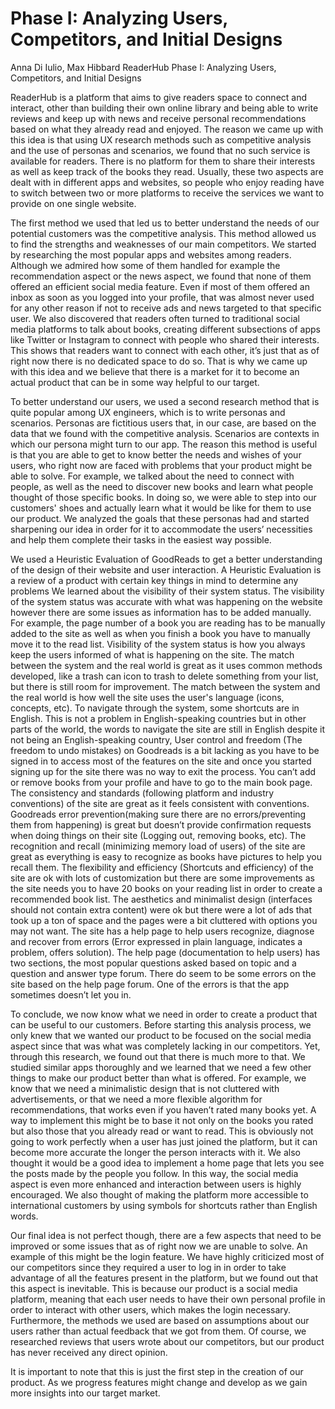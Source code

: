# Phase I: Analyzing Users, Competitors, and Initial Designs

Anna Di Iulio, Max Hibbard ReaderHub Phase I: Analyzing Users, Competitors, and Initial Designs

ReaderHub is a platform that aims to give readers space to connect and interact, other than building their own online library and being able to write reviews and keep up with news and receive personal recommendations based on what they already read and enjoyed. The reason we came up with this idea is that using UX research methods such as competitive analysis and the use of personas and scenarios, we found that no such service is available for readers. There is no platform for them to share their interests as well as keep track of the books they read. Usually, these two aspects are dealt with in different apps and websites, so people who enjoy reading have to switch between two or more platforms to receive the services we want to provide on one single website.

The first method we used that led us to better understand the needs of our potential customers was the competitive analysis. This method allowed us to find the strengths and weaknesses of our main competitors. We started by researching the most popular apps and websites among readers. Although we admired how some of them handled for example the recommendation aspect or the news aspect, we found that none of them offered an efficient social media feature. Even if most of them offered an inbox as soon as you logged into your profile, that was almost never used for any other reason if not to receive ads and news targeted to that specific user. We also discovered that readers often turned to traditional social media platforms to talk about books, creating different subsections of apps like Twitter or Instagram to connect with people who shared their interests. This shows that readers want to connect with each other, it’s just that as of right now there is no dedicated space to do so. That is why we came up with this idea and we believe that there is a market for it to become an actual product that can be in some way helpful to our target.

To better understand our users, we used a second research method that is quite popular among UX engineers, which is to write personas and scenarios. Personas are fictitious users that, in our case, are based on the data that we found with the competitive analysis. Scenarios are contexts in which our persona might turn to our app. The reason this method is useful is that you are able to get to know better the needs and wishes of your users, who right now are faced with problems that your product might be able to solve. For example, we talked about the need to connect with people, as well as the need to discover new books and learn what people thought of those specific books. In doing so, we were able to step into our customers' shoes and actually learn what it would be like for them to use our product. We analyzed the goals that these personas had and started sharpening our idea in order for it to accommodate the users’ necessities and help them complete their tasks in the easiest way possible.

We used a Heuristic Evaluation of GoodReads to get a better understanding of the design of their website and user interaction. A Heuristic Evaluation is a review of a product with certain key things in mind to determine any problems We learned about the visibility of their system status. The visibility of the system status was accurate with what was happening on the website however there are some issues as information has to be added manually. For example, the page number of a book you are reading has to be manually added to the site as well as when you finish a book you have to manually move it to the read list. Visibility of the system status is how you always keep the users informed of what is happening on the site. The match between the system and the real world is great as it uses common methods developed, like a trash can icon to trash to delete something from your list, but there is still room for improvement. The match between the system and the real world is how well the site uses the user's language (icons, concepts, etc). To navigate through the system, some shortcuts are in English. This is not a problem in English-speaking countries but in other parts of the world, the words to navigate the site are still in English despite it not being an English-speaking country, User control and freedom (The freedom to undo mistakes) on Goodreads is a bit lacking as you have to be signed in to access most of the features on the site and once you started signing up for the site there was no way to exit the process. You can’t add or remove books from your profile and have to go to the main book page. The consistency and standards (following platform and industry conventions) of the site are great as it feels consistent with conventions. Goodreads error prevention(making sure there are no errors/preventing them from happening) is great but doesn’t provide confirmation requests when doing things on their site (Logging out, removing books, etc). The recognition and recall (minimizing memory load of users) of the site are great as everything is easy to recognize as books have pictures to help you recall them. The flexibility and efficiency (Shortcuts and efficiency) of the site are ok with lots of customization but there are some improvements as the site needs you to have 20 books on your reading list in order to create a recommended book list. The aesthetics and minimalist design (interfaces should not contain extra content) were ok but there were a lot of ads that took up a ton of space and the pages were a bit cluttered with options you may not want. The site has a help page to help users recognize, diagnose and recover from errors (Error expressed in plain language, indicates a problem, offers solution). The help page (documentation to help users) has two sections, the most popular questions asked based on topic and a question and answer type forum. There do seem to be some errors on the site based on the help page forum. One of the errors is that the app sometimes doesn’t let you in.

To conclude, we now know what we need in order to create a product that can be useful to our customers. Before starting this analysis process, we only knew that we wanted our product to be focused on the social media aspect since that was what was completely lacking in our competitors. Yet, through this research, we found out that there is much more to that. We studied similar apps thoroughly and we learned that we need a few other things to make our product better than what is offered. For example, we know that we need a minimalistic design that is not cluttered with advertisements, or that we need a more flexible algorithm for recommendations, that works even if you haven’t rated many books yet. A way to implement this might be to base it not only on the books you rated but also those that you already read or want to read. This is obviously not going to work perfectly when a user has just joined the platform, but it can become more accurate the longer the person interacts with it. We also thought it would be a good idea to implement a home page that lets you see the posts made by the people you follow. In this way, the social media aspect is even more enhanced and interaction between users is highly encouraged. We also thought of making the platform more accessible to international customers by using symbols for shortcuts rather than English words.

Our final idea is not perfect though, there are a few aspects that need to be improved or some issues that as of right now we are unable to solve. An example of this might be the login feature. We have highly criticized most of our competitors since they required a user to log in in order to take advantage of all the features present in the platform, but we found out that this aspect is inevitable. This is because our product is a social media platform, meaning that each user needs to have their own personal profile in order to interact with other users, which makes the login necessary. Furthermore, the methods we used are based on assumptions about our users rather than actual feedback that we got from them. Of course, we researched reviews that users wrote about our competitors, but our product has never received any direct opinion.

It is important to note that this is just the first step in the creation of our product. As we progress features might change and develop as we gain more insights into our target market.
